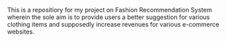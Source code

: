 This is a repositiory for my project on Fashion Recommendation System wherein the sole aim is to provide users a better suggestion for various clothing items and supposedly increase revenues for various  e-commerce websites. 

